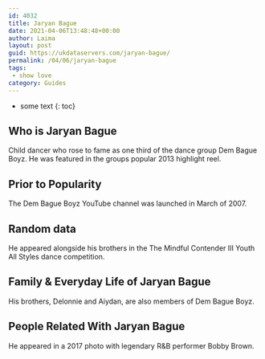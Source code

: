 ```yaml
---
id: 4032
title: Jaryan Bague
date: 2021-04-06T13:48:48+00:00
author: Laima
layout: post
guid: https://ukdataservers.com/jaryan-bague/
permalink: /04/06/jaryan-bague
tags:
 - show love
category: Guides
---
```


* some text
{: toc}


## Who is Jaryan Bague
                  
                  
                  
Child dancer who rose to fame as one third of the dance group Dem Bague Boyz. He was featured in the groups popular 2013 highlight reel.
                  
              
            
              
            
                
                
                
## Prior to Popularity
                  
                  
                  
The Dem Bague Boyz YouTube channel was launched in March of 2007.
                  
              
            
              
            
                
                
                
## Random data
                  
                  
                  
He appeared alongside his brothers in the The Mindful Contender III Youth All Styles dance competition.
                  
              
            
              
            
                
                
                
## Family & Everyday Life of Jaryan Bague
                  
                  
                  
His brothers, Delonnie and Aiydan, are also members of Dem Bague Boyz.
                  
              
            
              
            
                
                
                
## People Related With Jaryan Bague
                  
                  
                  
He appeared in a 2017 photo with legendary R&B performer Bobby Brown.
                  
              
            
              
            
                
              
            
              
              
            
            
              
            
          
          
          
